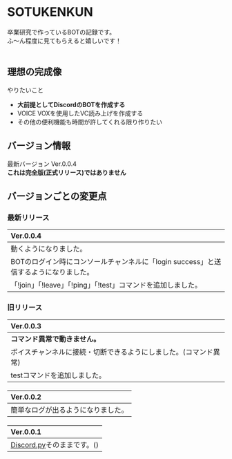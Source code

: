 # SOTUKENKUN
卒業研究で作っているBOTの記録です。<br>
ふ～ん程度に見てもらえると嬉しいです！<br>
<br>
## 理想の完成像
やりたいこと
- **大前提としてDiscordのBOTを作成する**
- VOICE VOXを使用したVC読み上げを作成する
- その他の便利機能も時間が許してくれる限り作りたい
## バージョン情報
最新バージョン Ver.0.0.4<br>
**これは完全版(正式リリース)ではありません**
<br>
## バージョンごとの変更点
### 最新リリース<br>
| Ver.0.0.4 |
| :--- |
| 動くようになりました。 |
| BOTのログイン時にコンソールチャンネルに「login success」と送信するようになりました。 |
| 「!join」「!leave」「!ping」「!test」コマンドを追加しました。 |
### 旧リリース
| Ver.0.0.3 |
| :--- |
| **コマンド異常で動きません。** |
| ボイスチャンネルに接続・切断できるようにしました。(コマンド異常) |
| testコマンドを追加しました。 |
####
| Ver.0.0.2 |
| :--- |
| 簡単なログが出るようになりました。 |
####
| Ver.0.0.1 |
| :--- |
| [Discord.py](https://discordpy.readthedocs.io/ja/latest/quickstart.html)そのままです。() |
